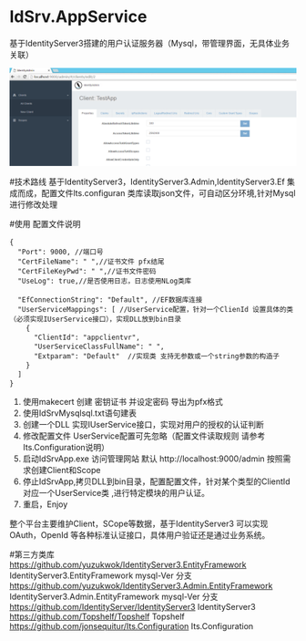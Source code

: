 # IdSrv.AppService
基于IdentityServer3搭建的用户认证服务器（Mysql，带管理界面，无具体业务关联）

![image](https://github.com/yuzukwok/IdSrv.AppService/blob/master/screenshot/admin1.png)

#技术路线
基于IdentityServer3，IdentityServer3.Admin,IdentityServer3.Ef 集成而成，配置文件lts.configuran 类库读取json文件，可自动区分环境,针对Mysql进行修改处理


#使用
配置文件说明  
```
{    
  "Port": 9000, //端口号  
  "CertFileName": " ",//证书文件 pfx结尾  
  "CertFileKeyPwd": " ",//证书文件密码  
  "UseLog": true,//是否使用日志，日志使用NLog类库  

  "EfConnectionString": "Default", //EF数据库连接  
  "UserServiceMappings": [ //UserService配置，针对一个ClienId 设置具体的类（必须实现IUserService接口），实现DLL放到bin目录  
    {
      "ClientId": "appclientvr",    
      "UserServiceClassFullName": " ",  
      "Extparam": "Default"  //实现类 支持无参数或一个string参数的构造子  
    }  
  ]  
} 
```

1. 使用makecert 创建 密钥证书 并设定密码 导出为pfx格式
2. 使用IdSrvMysqlsql.txt语句建表  
3. 创建一个DLL 实现IUserService接口，实现对用户的授权的认证判断
4. 修改配置文件 UserService配置可先忽略（配置文件读取规则 请参考Its.Configuration说明）
5. 启动IdSrvApp.exe 访问管理网站 默认 http://localhost:9000/admin  按照需求创建Client和Scope
6. 停止IdSrvApp,拷贝DLL到bin目录，配置配置文件，针对某个类型的ClientId 对应一个UserService类 ,进行特定模块的用户认证。
7. 重启，Enjoy

整个平台主要维护Client，SCope等数据，基于IdentityServer3 可以实现OAuth，OpenId 等各种标准认证接口，具体用户验证还是通过业务系统。

#第三方类库  
https://github.com/yuzukwok/IdentityServer3.EntityFramework  IdentityServer3.EntityFramework  mysql-Ver 分支
https://github.com/yuzukwok/IdentityServer3.Admin.EntityFramework IdentityServer3.Admin.EntityFramework mysql-Ver 分支
https://github.com/IdentityServer/IdentityServer3 IdentityServer3
https://github.com/Topshelf/Topshelf  Topshelf
https://github.com/jonsequitur/Its.Configuration  Its.Configuration
 
